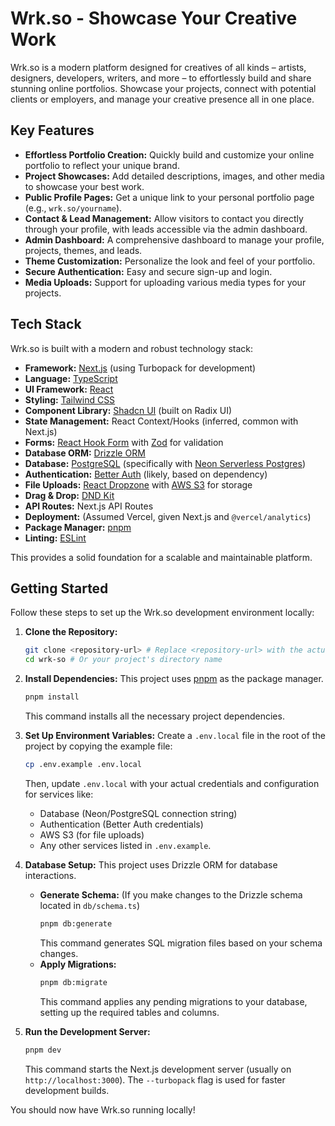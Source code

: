 # Wrk.so - Showcase Your Creative Work

Wrk.so is a modern platform designed for creatives of all kinds – artists, designers, developers, writers, and more – to effortlessly build and share stunning online portfolios. Showcase your projects, connect with potential clients or employers, and manage your creative presence all in one place.

## Key Features

*   **Effortless Portfolio Creation:** Quickly build and customize your online portfolio to reflect your unique brand.
*   **Project Showcases:** Add detailed descriptions, images, and other media to showcase your best work.
*   **Public Profile Pages:** Get a unique link to your personal portfolio page (e.g., `wrk.so/yourname`).
*   **Contact & Lead Management:** Allow visitors to contact you directly through your profile, with leads accessible via the admin dashboard.
*   **Admin Dashboard:** A comprehensive dashboard to manage your profile, projects, themes, and leads.
*   **Theme Customization:** Personalize the look and feel of your portfolio.
*   **Secure Authentication:** Easy and secure sign-up and login.
*   **Media Uploads:** Support for uploading various media types for your projects.

## Tech Stack

Wrk.so is built with a modern and robust technology stack:

*   **Framework:** [Next.js](https://nextjs.org/) (using Turbopack for development)
*   **Language:** [TypeScript](https://www.typescriptlang.org/)
*   **UI Framework:** [React](https://reactjs.org/)
*   **Styling:** [Tailwind CSS](https://tailwindcss.com/)
*   **Component Library:** [Shadcn UI](https://ui.shadcn.com/) (built on Radix UI)
*   **State Management:** React Context/Hooks (inferred, common with Next.js)
*   **Forms:** [React Hook Form](https://react-hook-form.com/) with [Zod](https://zod.dev/) for validation
*   **Database ORM:** [Drizzle ORM](https://orm.drizzle.team/)
*   **Database:** [PostgreSQL](https://www.postgresql.org/) (specifically with [Neon Serverless Postgres](https://neon.tech/))
*   **Authentication:** [Better Auth](https://betterauth.dev/) (likely, based on dependency)
*   **File Uploads:** [React Dropzone](https://react-dropzone.js.org/) with [AWS S3](https://aws.amazon.com/s3/) for storage
*   **Drag & Drop:** [DND Kit](https://dndkit.com/)
*   **API Routes:** Next.js API Routes
*   **Deployment:** (Assumed Vercel, given Next.js and `@vercel/analytics`)
*   **Package Manager:** [pnpm](https://pnpm.io/)
*   **Linting:** [ESLint](https://eslint.org/)

This provides a solid foundation for a scalable and maintainable platform.

## Getting Started

Follow these steps to set up the Wrk.so development environment locally:

1.  **Clone the Repository:**
    ```bash
    git clone <repository-url> # Replace <repository-url> with the actual URL
    cd wrk-so # Or your project's directory name
    ```

2.  **Install Dependencies:**
    This project uses [pnpm](https://pnpm.io/) as the package manager.
    ```bash
    pnpm install
    ```
    This command installs all the necessary project dependencies.

3.  **Set Up Environment Variables:**
    Create a `.env.local` file in the root of the project by copying the example file:
    ```bash
    cp .env.example .env.local
    ```
    Then, update `.env.local` with your actual credentials and configuration for services like:
    *   Database (Neon/PostgreSQL connection string)
    *   Authentication (Better Auth credentials)
    *   AWS S3 (for file uploads)
    *   Any other services listed in `.env.example`.

4.  **Database Setup:**
    This project uses Drizzle ORM for database interactions.
    *   **Generate Schema:** (If you make changes to the Drizzle schema located in `db/schema.ts`)
        ```bash
        pnpm db:generate
        ```
        This command generates SQL migration files based on your schema changes.
    *   **Apply Migrations:**
        ```bash
        pnpm db:migrate
        ```
        This command applies any pending migrations to your database, setting up the required tables and columns.

5.  **Run the Development Server:**
    ```bash
    pnpm dev
    ```
    This command starts the Next.js development server (usually on `http://localhost:3000`). The `--turbopack` flag is used for faster development builds.

You should now have Wrk.so running locally!
